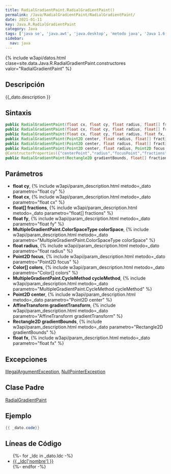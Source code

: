 ```yaml
---
title: RadialGradientPaint.RadialGradientPaint()
permalink: /Java/RadialGradientPaint/RadialGradientPaint/
date: 2021-01-11
key: Java.R.RadialGradientPaint
category: Java
tags: ['java se', 'java.awt', 'java.desktop', 'metodo java', 'Java 1.6']
sidebar: 
  nav: java
---
```


{% include w3api/datos.html clase=site.data.Java.R.RadialGradientPaint.constructores valor="RadialGradientPaint" %}

## Descripción
{{_dato.description }}

## Sintaxis
~~~java
public RadialGradientPaint(float cx, float cy, float radius, float[] fractions, Color[] colors)
public RadialGradientPaint(float cx, float cy, float radius, float[] fractions, Color[] colors, MultipleGradientPaint.CycleMethod cycleMethod)
public RadialGradientPaint(float cx, float cy, float radius, float fx, float fy, float[] fractions, Color[] colors, MultipleGradientPaint.CycleMethod cycleMethod)
public RadialGradientPaint(Point2D center, float radius, float[] fractions, Color[] colors)
public RadialGradientPaint(Point2D center, float radius, float[] fractions, Color[] colors, MultipleGradientPaint.CycleMethod cycleMethod)
public RadialGradientPaint(Point2D center, float radius, Point2D focus, float[] fractions, Color[] colors, MultipleGradientPaint.CycleMethod cycleMethod)
@ConstructorProperties({"centerPoint","radius","focusPoint","fractions","colors","cycleMethod","colorSpace","transform"}) public RadialGradientPaint(Point2D center, float radius, Point2D focus, float[] fractions, Color[] colors, MultipleGradientPaint.CycleMethod cycleMethod, MultipleGradientPaint.ColorSpaceType colorSpace, AffineTransform gradientTransform)
public RadialGradientPaint(Rectangle2D gradientBounds, float[] fractions, Color[] colors, MultipleGradientPaint.CycleMethod cycleMethod)
~~~

## Parámetros
* **float cy**,  {% include w3api/param_description.html metodo=_dato parametro="float cy" %}
* **float cx**,  {% include w3api/param_description.html metodo=_dato parametro="float cx" %}
* **float[] fractions**,  {% include w3api/param_description.html metodo=_dato parametro="float[] fractions" %}
* **float fy**,  {% include w3api/param_description.html metodo=_dato parametro="float fy" %}
* **MultipleGradientPaint.ColorSpaceType colorSpace**,  {% include w3api/param_description.html metodo=_dato parametro="MultipleGradientPaint.ColorSpaceType colorSpace" %}
* **float radius**,  {% include w3api/param_description.html metodo=_dato parametro="float radius" %}
* **Point2D focus**,  {% include w3api/param_description.html metodo=_dato parametro="Point2D focus" %}
* **Color[] colors**,  {% include w3api/param_description.html metodo=_dato parametro="Color[] colors" %}
* **MultipleGradientPaint.CycleMethod cycleMethod**,  {% include w3api/param_description.html metodo=_dato parametro="MultipleGradientPaint.CycleMethod cycleMethod" %}
* **Point2D center**,  {% include w3api/param_description.html metodo=_dato parametro="Point2D center" %}
* **AffineTransform gradientTransform**,  {% include w3api/param_description.html metodo=_dato parametro="AffineTransform gradientTransform" %}
* **Rectangle2D gradientBounds**,  {% include w3api/param_description.html metodo=_dato parametro="Rectangle2D gradientBounds" %}
* **float fx**,  {% include w3api/param_description.html metodo=_dato parametro="float fx" %}

## Excepciones
[IllegalArgumentException](/Java/IllegalArgumentException/), [NullPointerException](/Java/NullPointerException/)

## Clase Padre
[RadialGradientPaint](/Java/RadialGradientPaint/)

## Ejemplo
~~~java
{{ _dato.code}}
~~~

## Líneas de Código
<ul>
{%- for _ldc in _dato.ldc -%}
   <li>
       <a href="{{_ldc['url'] }}">{{ _ldc['nombre'] }}</a>
   </li>
{%- endfor -%}
</ul>
